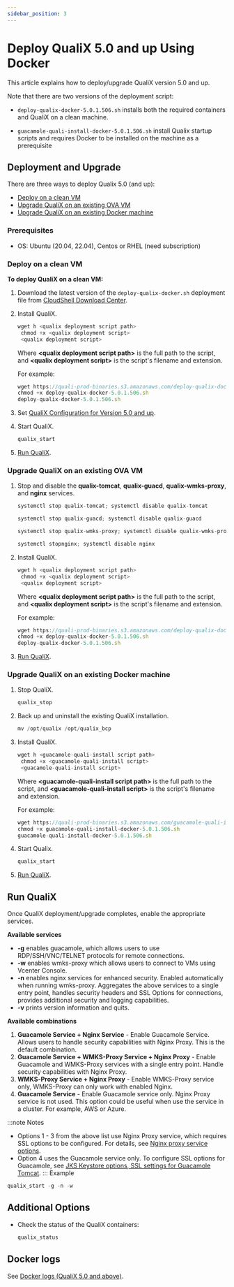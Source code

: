 ```yaml
---
sidebar_position: 3
---
```


# Deploy QualiX 5.0 and up Using Docker

This article explains how to deploy/upgrade QualiX version 5.0 and up.

Note that there are two versions of the deployment script:

- `deploy-qualix-docker-5.0.1.506.sh` installs both the required containers and QualiX on a clean machine.

- `guacamole-quali-install-docker-5.0.1.506.sh` install Qualix startup scripts and requires Docker to be installed on the machine as a prerequisite

## Deployment and Upgrade

There are three ways to deploy Qualix 5.0 (and up):

- [Deploy on a clean VM](https://help.quali.com/Online%20Help/0.0/Portal/Content/QualiX/Instl-Cnfg-Docker-5.0.htm?Highlight=Deploy%20QualiX%205.0%20and%20up%20Using%20Docker#Deploy)
- [Upgrade QualiX on an existing OVA VM](https://help.quali.com/Online%20Help/0.0/Portal/Content/QualiX/Instl-Cnfg-Docker-5.0.htm?Highlight=Deploy%20QualiX%205.0%20and%20up%20Using%20Docker#Deploy2)
- [Upgrade QualiX on an existing Docker machine](https://help.quali.com/Online%20Help/0.0/Portal/Content/QualiX/Instl-Cnfg-Docker-5.0.htm?Highlight=Deploy%20QualiX%205.0%20and%20up%20Using%20Docker#Upgrade)

### Prerequisites

- OS: Ubuntu (20.04, 22.04), Centos or RHEL (need subscription)

### Deploy on a clean VM

**To deploy QualiX on a clean VM:**

1. Download the latest version of the `deploy-qualix-docker.sh` deployment file from [CloudShell Download Center](https://support.quali.com/hc/en-us/articles/360037650694).
2. Install QualiX.
    
    ```javascript
    wget h <qualix deployment script path>
     chmod +x <qualix deployment script>
     <qualix deployment script>
    ```
    
    Where **\<qualix deployment script path\>** is the full path to the script, and **\<qualix deployment script\>** is the script's filename and extension.
    
    For example:
    
    ```javascript
    wget https://quali-prod-binaries.s3.amazonaws.com/deploy-qualix-docker-5.0.1.506.sh
    chmod +x deploy-qualix-docker-5.0.1.506.sh
    deploy-qualix-docker-5.0.1.506.sh
    ```
    
3. Set [QualiX Configuration for Version 5.0 and up](https://help.quali.com/Online%20Help/0.0/Portal/Content/QualiX/Cnfg-Qualix-5.0.htm).
    
4. Start QualiX.
    
    ```javascript
    qualix_start
    ```
    
5. [Run QualiX](https://help.quali.com/Online%20Help/0.0/Portal/Content/QualiX/Instl-Cnfg-Docker-5.0.htm?Highlight=Deploy%20QualiX%205.0%20and%20up%20Using%20Docker#Run).

### Upgrade QualiX on an existing OVA VM

1. Stop and disable the **qualix\-tomcat**, **qualix\-guacd**, **qualix\-wmks-proxy**, and **nginx** services.
    
    ```javascript
    systemctl stop qualix-tomcat; systemctl disable qualix-tomcat
    ```
    
    ```javascript
    systemctl stop qualix-guacd; systemctl disable qualix-guacd
    ```
    
    ```javascript
    systemctl stop qualix-wmks-proxy; systemctl disable qualix-wmks-proxy
    ```
    
    ```javascript
    systemctl stopnginx; systemctl disable nginx
    ```
    
2. Install QualiX.
    
    ```javascript
    wget h <qualix deployment script path>
     chmod +x <qualix deployment script>
     <qualix deployment script>
    ```
    
    Where **\<qualix deployment script path\>** is the full path to the script, and **\<qualix deployment script\>** is the script's filename and extension.
    
    For example:
    
    ```javascript
    wget https://quali-prod-binaries.s3.amazonaws.com/deploy-qualix-docker-5.0.1.506.sh
    chmod +x deploy-qualix-docker-5.0.1.506.sh
    deploy-qualix-docker-5.0.1.506.sh
    ```
    
3. [Run QualiX](https://help.quali.com/Online%20Help/0.0/Portal/Content/QualiX/Instl-Cnfg-Docker-5.0.htm?Highlight=Deploy%20QualiX%205.0%20and%20up%20Using%20Docker#Run).

### Upgrade QualiX on an existing Docker machine

1. Stop QualiX.
    
    ```javascript
    qualix_stop
    ```   
2. Back up and uninstall the existing QualiX installation.
    
    ```javascript
    mv /opt/qualix /opt/qualix_bcp
    ```  
3. Install QualiX.
    
    ```javascript
    wget h <guacamole-quali-install script path>
     chmod +x <guacamole-quali-install script>
     <guacamole-quali-install script>
    ```
    
    Where **\<guacamole-quali-install script path\>** is the full path to the script, and **\<guacamole-quali-install script\>** is the script's filename and extension.
    
    For example:
    
    ```javascript
    wget https://quali-prod-binaries.s3.amazonaws.com/guacamole-quali-install-docker-5.0.1.506.sh
    chmod +x guacamole-quali-install-docker-5.0.1.506.sh
    guacamole-quali-install-docker-5.0.1.506.sh
    ```
    
4. Start Qualix.
    
    ```javascript
    qualix_start
    ```
    
5. [Run QualiX](https://help.quali.com/Online%20Help/0.0/Portal/Content/QualiX/Instl-Cnfg-Docker-5.0.htm?Highlight=Deploy%20QualiX%205.0%20and%20up%20Using%20Docker#Run).

## Run QualiX

Once QualiX deployment/upgrade completes, enable the appropriate services.

**Available services**

- **\-g** enables guacamole, which allows users to use RDP/SSH/VNC/TELNET protocols for remote connections.
- **\-w** enables wmks-proxy which allows users to connect to VMs using Vcenter Console.
- **\-n** enables nginx services for enhanced security. Enabled automatically when running wmks-proxy. Aggregates the above services to a single entry point, handles security headers and SSL Options for connections, provides additional security and logging capabilities.
- **\-v** prints version information and quits.
    

**Available combinations**

1. **Guacamole Service + Nginx Service** - Enable Guacamole Service. Allows users to handle security capabilities with Nginx Proxy. This is the default combination.
2. **Guacamole Service + WMKS-Proxy Service + Nginx Proxy** - Enable Guacamole and WMKS-Proxy services with a single entry point. Handle security capabilities with Nginx Proxy.
3. **WMKS-Proxy Service + Nginx Proxy** - Enable WMKS-Proxy service only, WMKS-Proxy can only work with enabled Nginx.
4. **Guacamole Service** - Enable Guacamole service only. Nginx Proxy service is not used. This option could be useful when use the service in a cluster. For example, AWS or Azure.

:::note Notes
- Options 1 - 3 from the above list use Nginx Proxy service, which requires SSL options to be configured. For details, see [Nginx proxy service options](https://help.quali.com/Online%20Help/0.0/Portal/Content/QualiX/Cnfg-Qualix-5.0.htm#Nginx).
- Option 4 uses the Guacamole service only. To configure SSL options for Guacamole, see [JKS Keystore options, SSL settings for Guacamole Tomcat](https://help.quali.com/Online%20Help/0.0/Portal/Content/QualiX/Cnfg-Qualix-5.0.htm#JKS).
:::
Example

```javascript
qualix_start -g -n -w
```

## Additional Options

- Check the status of the QualiX containers:
    
    ```javascript
    qualix_status
    ```
    

## Docker logs

See [Docker logs (QualiX 5.0 and above)](https://help.quali.com/Online%20Help/0.0/Portal/Content/Troubleshooting/Collecting-logs.htm#Docker).